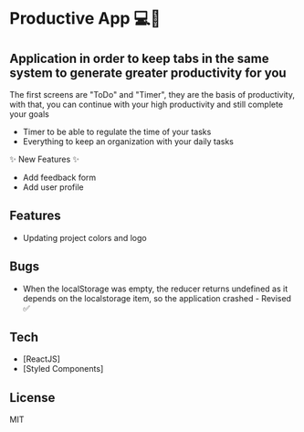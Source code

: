 # Productive App 💻🎯
## Application in order to keep tabs in the same system to generate greater productivity for you

The first screens are "ToDo" and "Timer", they are the basis of productivity, with that, you can continue with your high productivity and still complete your goals

- Timer to be able to regulate the time of your tasks
- Everything to keep an organization with your daily tasks

✨ New Features ✨

- Add feedback form
- Add user profile


## Features

- Updating project colors and logo

## Bugs

- When the localStorage was empty, the reducer returns undefined as it depends on the localstorage item, so the application crashed - Revised ✅

## Tech


- [ReactJS]
- [Styled Components]


## License

MIT

 
